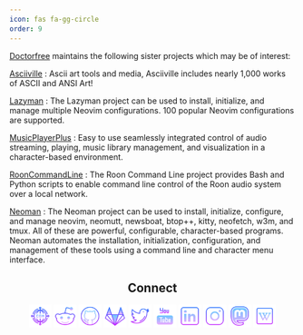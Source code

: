 ```yaml
---
icon: fas fa-gg-circle
order: 9
---
```


[Doctorfree](https://github.com/doctorfree) maintains the following sister projects
which may be of interest:

[Asciiville](https://asciiville.dev)
: Ascii art tools and media, Asciiville includes nearly 1,000 works of ASCII and ANSI Art!

[Lazyman](https://lazyman.dev)
: The Lazyman project can be used to install, initialize, and manage multiple Neovim configurations. 100 popular Neovim configurations are supported.

[MusicPlayerPlus](https://musicplayerplus.dev)
: Easy to use seamlessly integrated control of audio streaming, playing, music library management, and visualization in a character-based environment.

[RoonCommandLine](https://rooncommand.dev)
: The Roon Command Line project provides Bash and Python scripts to enable command line control of the Roon audio system over a local network.

[Neoman](https://neoman.dev)
: The Neoman project can be used to install, initialize, configure, and manage neovim, neomutt, newsboat, btop++, kitty, neofetch, w3m, and tmux. All of these are powerful, configurable, character-based programs. Neoman automates the installation, initialization, configuration, and management of these tools using a command line and character menu interface.

<div align="center">
  <h2 id="connect">Connect</h2>
  <p align="center">
    <a href="https://ronrecord.com"><img align="center" height="40"
      alt="domain"
      src="https://raw.githubusercontent.com/doctorfree/doctorfree/master/icons/domain.png"
    /></a>
    <a href="https://www.reddit.com/user/No-Blackberry-3160"><img align="center" height="40"
      alt="reddit"
      src="https://raw.githubusercontent.com/doctorfree/doctorfree/master/icons/reddit.png"
    /></a>
    <a href="https://github.com/doctorfree"><img align="center" height="40"
      alt="github"
      src="https://raw.githubusercontent.com/doctorfree/doctorfree/master/icons/github.png"
    /></a>
    <a href="https://gitlab.com/doctorfree"><img align="center" height="40"
      alt="gitlab"
      src="https://raw.githubusercontent.com/doctorfree/doctorfree/master/icons/gitlab.png"
    /></a>
    <a href="https://twitter.com/ronrecord"><img align="center" height="40"
      alt="twitter"
      src="https://raw.githubusercontent.com/doctorfree/doctorfree/master/icons/twitter.png"
    /></a>
    <a href="https://youtube.com/c/doctorfree"><img align="center" height="40"
      alt="youtube"
      src="https://raw.githubusercontent.com/doctorfree/doctorfree/master/icons/youtube.png"
    /></a>
    <a href="https://linkedin.com/in/ronrecord"><img align="center" height="40"
      alt="linkedin"
      src="https://raw.githubusercontent.com/doctorfree/doctorfree/master/icons/linkedin.png"
    /></a>
    <a href="https://instagram.com/doctorfree"><img align="center" height="40"
      alt="instagram"
      src="https://raw.githubusercontent.com/doctorfree/doctorfree/master/icons/instagram.png"
    /></a>
    <a href="https://noc.social/@doctorwhen"><img align="center" height="40"
      alt="mastodon"
      src="https://raw.githubusercontent.com/doctorfree/doctorfree/master/icons/mastodon.png"
    /></a>
    <a href="https://en.wikipedia.org/wiki/User:Doctorfree"><img align="center" height="40"
      alt="wikipedia"
      src="https://raw.githubusercontent.com/doctorfree/doctorfree/master/icons/wikipedia.png"
    /></a>
  </p>
</div>
